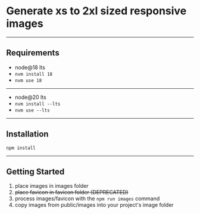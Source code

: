 # Generate xs to 2xl sized responsive images

-------------------

## Requirements

- node@18 lts 
- `nvm install 18`
- `nvm use 18`

-------------------

- node@20 lts
- `nvm install --lts`
- `nvm use --lts`

-------------------

## Installation

`npm install`

-------------------

## Getting Started

1. place images in images folder
2. ~~place favicon in favicon folder (DEPRECATED)~~
3. process images/favicon with the  `npm run images` command
4. copy images from public/images into your project's image folder
